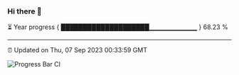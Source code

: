 ### Hi there 👋

⏳ Year progress { ████████████████████▁▁▁▁▁▁▁▁▁▁ } 68.23 %

---

⏰ Updated on Thu, 07 Sep 2023 00:33:59 GMT

![Progress Bar CI](https://github.com/Shyam-Makwana/GitHub-Actions-Demo/workflows/Progress%20Bar%20CI/badge.svg)
